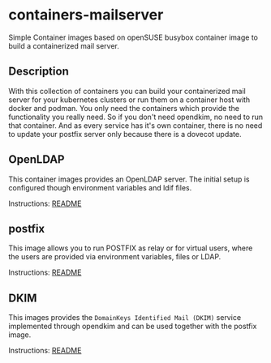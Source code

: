 # containers-mailserver

Simple Container images based on openSUSE busybox container image to build a containerized mail server.

## Description

With this collection of containers you can build your containerized mail server for your kubernetes clusters or run them on a container host with docker and podman. You only need the containers which provide the functionality you really need. So if you don't need opendkim, no need to run that container. And as every service has it's own container, there is no need to update your postfix server only because there is a dovecot update.

## OpenLDAP

This container images provides an OpenLDAP server. The initial setup is configured though environment variables and ldif files.

Instructions: [README](openldap/README.md)

## postfix

This image allows you to run POSTFIX as relay or for virtual users, where the users are provided via environment variables, files or LDAP.

Instructions: [README](postfix/README.md)

## DKIM

This images provides the `DomainKeys Identified Mail (DKIM)` service
implemented through opendkim and can be used together with the postfix image.

Instructions: [README](opendkim/README.md)
